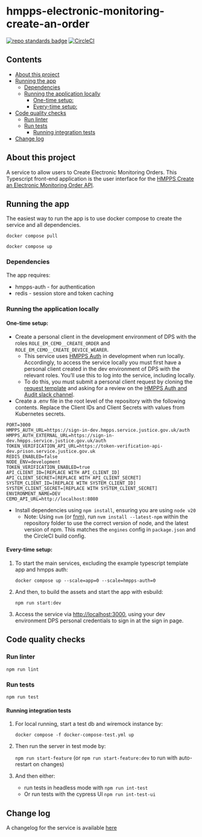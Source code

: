 # hmpps-electronic-monitoring-create-an-order <!-- omit in toc -->
[![repo standards badge](https://img.shields.io/badge/endpoint.svg?&style=flat&logo=github&url=https%3A%2F%2Foperations-engineering-reports.cloud-platform.service.justice.gov.uk%2Fapi%2Fv1%2Fcompliant_public_repositories%2Fhmpps-electronic-monitoring-create-an-order)](https://operations-engineering-reports.cloud-platform.service.justice.gov.uk/public-github-repositories.html#hmpps-electronic-monitoring-create-an-order "Link to report")
[![CircleCI](https://circleci.com/gh/ministryofjustice/hmpps-electronic-monitoring-create-an-order/tree/main.svg?style=svg)](https://circleci.com/gh/ministryofjustice/hmpps-electronic-monitoring-create-an-order)

## Contents <!-- omit in toc -->
- [About this project](#about-this-project)
- [Running the app](#running-the-app)
  - [Dependencies](#dependencies)
  - [Running the application locally](#running-the-application-locally)
    - [One-time setup:](#one-time-setup)
    - [Every-time setup:](#every-time-setup)
- [Code quality checks](#code-quality-checks)
  - [Run linter](#run-linter)
  - [Run tests](#run-tests)
    - [Running integration tests](#running-integration-tests)
- [Change log](#change-log)
      

## About this project
A service to allow users to Create Electronic Monitoring Orders. This Typescript front-end application is the user interface for the [HMPPS Create an Electronic Monitoring Order API](https://github.com/ministryofjustice/hmpps-electronic-monitoring-create-an-order-api).

## Running the app
The easiest way to run the app is to use docker compose to create the service and all dependencies. 

`docker compose pull`

`docker compose up`

### Dependencies
The app requires: 
* hmpps-auth - for authentication
* redis - session store and token caching

### Running the application locally

#### One-time setup: 
- Create a personal client in the development environment of DPS with the roles `ROLE_EM_CEMO__CREATE_ORDER` and `ROLE_EM_CEMO__CREATE_DEVICE_WEARER`.
    - This service uses [HMPPS Auth](https://github.com/ministryofjustice/hmpps-auth) in development when run locally. Accordingly, to access the service locally you must first have a personal client created in the dev environment of DPS with the relevant roles. You’ll use this to log into the service, including locally.
    - To do this, you must submit a personal client request by cloning the [request template](https://dsdmoj.atlassian.net/browse/HAAR-664) and asking for a review on the [HMPPS Auth and Audit slack channel](https://moj.enterprise.slack.com/archives/C02S71KUBED).
- Create a .env file in the root level of the repository with the following contents. Replace the Client IDs and Client Secrets with values from Kubernetes secrets.

```
PORT=3000
HMPPS_AUTH_URL=https://sign-in-dev.hmpps.service.justice.gov.uk/auth
HMPPS_AUTH_EXTERNAL_URL=https://sign-in-dev.hmpps.service.justice.gov.uk/auth
TOKEN_VERIFICATION_API_URL=https://token-verification-api-dev.prison.service.justice.gov.uk
REDIS_ENABLED=false
NODE_ENV=development
TOKEN_VERIFICATION_ENABLED=true
API_CLIENT_ID=[REPLACE WITH API_CLIENT_ID]
API_CLIENT_SECRET=[REPLACE WITH API_CLIENT_SECRET]
SYSTEM_CLIENT_ID=[REPLACE WITH SYSTEM_CLIENT_ID]
SYSTEM_CLIENT_SECRET=[REPLACE WITH SYSTEM_CLIENT_SECRET]
ENVIRONMENT_NAME=DEV
CEMO_API_URL=http://localhost:8080
```
- Install dependencies using `npm install`, ensuring you are using `node v20`
  - Note: Using `nvm` (or [fnm](https://github.com/Schniz/fnm)), run `nvm install --latest-npm` within the repository folder to use the correct version of node, and the latest version of npm. This matches the `engines` config in `package.json` and the CircleCI build config.

#### Every-time setup:

1. To start the main services, excluding the example typescript template app and hmpps auth: 

    `docker compose up --scale=app=0 --scale=hmpps-auth=0`

2.  And then, to build the assets and start the app with esbuild:

    `npm run start:dev`

3.  Access the service via [http://localhost:3000](http://localhost:3000), using your dev environment DPS personal credentials to sign in at the sign in page.


## Code quality checks

### Run linter

`npm run lint`

### Run tests

`npm run test`

#### Running integration tests

1. For local running, start a test db and wiremock instance by:

    `docker compose -f docker-compose-test.yml up`

2. Then run the server in test mode by:

    `npm run start-feature` (or `npm run start-feature:dev` to run with auto-restart on changes)

3. And then either:
   - run tests in headless mode with `npm run int-test`
   - Or run tests with the cypress UI `npm run int-test-ui`

## Change log

A changelog for the service is available [here](./CHANGELOG.md)
